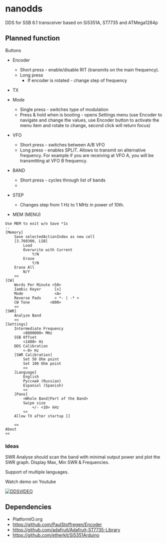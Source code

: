 # nanodds
DDS for SSB 6.1 transceiver based on Si5351A, ST7735 and ATMega1284p

## Planned function

Buttons

- Encoder
  * Short press - enable/disable RIT (transmits on the main frequency).
  * Long press
    * If encoder is rotated - change step of frequency
- TX
- Mode
  * Single press - switches type of modulation
  * Press & hold when is booting - opens Settings menu 
  (use Encoder to navigate and change the values, 
  use Encoder button to activate the menu item and rotate to change, 
  second click will return focus)

- VFO
  * Short press - switches between A/B VFO
  * Long press - enables SPLIT. Allows to transmit on alternative frequency. For example if you are receiving at VFO A, you will be transmitting at VFO B frequency.
- BAND
  * Short press - cycles through list of bands
  *  
- STEP
  * Changes step from 1 Hz to 1 MHz in power of 10th. 

- MEM (MENU)

```
Use MEM to exit w/o Save *1s
--
[Memory]
    Save selectedActionIndex as new cell
    [3.760300, LSB]
        Load
        Overwrite with Current
            Y/N
        Erase
            Y/N
    Erase All
        N/Y
    <<
[CW]
    Words Per Minute <50>
    Iambic Keyer      [x]
    Mode              <A> 
    Reverse Pads      < *- | -* >    
    CW Tone         <800>
    <<
[SWR]
    Analyze Band
    <<
[Settings]
    Intermediate Frequency
        <8000000> MHz
    SSB Offset
        <1400> Hz
    DDS Calibration
        <-0> Hz
    [SWR Calibration]
        Set 50 Ohm point
        Set 100 Ohm point
        <<
    [Language]
        English
        Русский (Russian)
        Espaniol (Spanish)
        <<
    [Pano]
        <Whole Band|Part of the Band>
        Swipe size
            +/- <10> kHz
        <<
    Allow TX after startup []
    
    <<
About
<<    
```

### Ideas
    
SWR Analyse should scan the band with minimal output power and plot the SWR graph.
Display Max, Min SWR & Frequencies.

Support of multiple languages. 

 
Watch demo on Youtube
 
[![DDSVIDEO](http://img.youtube.com/vi/lzqhjerMn1Q/0.jpg)](https://www.youtube.com/playlist?list=PLTqbxXPJuZrR78shjXX4a-I0lrquxQZ_2)

## Dependencies

* PlatformIO.org
* https://github.com/PaulStoffregen/Encoder
* https://github.com/adafruit/Adafruit-ST7735-Library
* https://github.com/etherkit/Si5351Arduino
